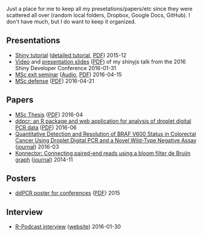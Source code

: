 Just a place for me to keep all my presetations/papers/etc since they were scattered all over (random local folders, Dropbox, Google Docs, GitHub). I don't have much, but I do want to keep it organized.

## Presentations

- [Shiny tutorial](http://bit.ly/shiny-tutorial-slides) ([detailed tutorial](http://deanattali.com/blog/building-shiny-apps-tutorial/), [PDF](./2015-12_Building-Shiny-apps-tutorial.pdf)) 2015-12
- [Video](http://bit.ly/shinyjs-2016-shinydevcon) and [presentation slides](http://bit.ly/shinyjs-slides) ([PDF](./2016-01-31_shinyjs-shiny-devcon.pdf)) of my shinyjs talk from the 2016 Shiny Developer Conference 2016-01-31
- [MSc exit seminar](http://bit.ly/msc-exit-seminar) ([Audio](./2016-04-15_MSc-exit-seminar.mp3), [PDF](./2016-04-15_MSc-exit-seminar.pdf)) 2016-04-15
- [MSc defense](http://bit.ly/msc-defense) ([PDF](./2016-04-21_MSc-defense.pdf)) 2016-04-21


## Papers

- [MSc Thesis](http://hdl.handle.net/2429/57928) ([PDF](./2016-04_MSc-thesis.pdf)) 2016-04
- [ddpcr: an R package and web application for analysis of droplet digital PCR data](http://bit.ly/ddpcr-paper) ([PDF](./2016-06_ddpcr-paper.pdf)) 2016-06 
- [Quantitative Detection and Resolution of BRAF V600 Status in Colorectal Cancer Using Droplet Digital PCR and a Novel Wild-Type Negative Assay](./2016-03_braf-v600-paper.pdf) ([journal](http://jmd.amjpathol.org/article/S1525-1578(15)00262-7/abstract)) 2016-03
- [Konnector: Connecting paired-end reads using a bloom filter de Bruijn graph](./2014-11_Konnector_paper.pdf) ([journal](http://ieeexplore.ieee.org/xpl/articleDetails.jsp?arnumber=6999126)) 2014-11

## Posters

- [ddPCR poster for conferences](http://bit.ly/ddpcr-braf-poster) ([PDF](./2015_ddpcr-braf-poster.pdf)) 2015

## Interview

- [R-Podcast interview](./2016-01-30_rpodcast-interview.mp3) ([website](https://r-podcast.org/posts/the-r-podcast-episode-16-interview-with-dean-attali.html)) 2016-01-30
